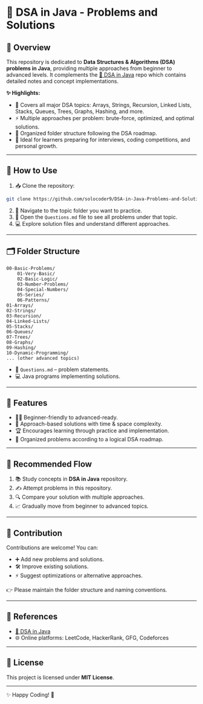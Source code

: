# 📘 DSA in Java - Problems and Solutions  

## 📝 Overview  
This repository is dedicated to **Data Structures & Algorithms (DSA) problems in Java**, providing multiple approaches from beginner to advanced levels. It complements the [📂 DSA in Java](https://github.com/solocoder9/DSA-in-Java) repo which contains detailed notes and concept implementations.  

**✨ Highlights:**  
- 📌 Covers all major DSA topics: Arrays, Strings, Recursion, Linked Lists, Stacks, Queues, Trees, Graphs, Hashing, and more.  
- ⚡ Multiple approaches per problem: brute-force, optimized, and optimal solutions.  
- 📂 Organized folder structure following the DSA roadmap.  
- 🎯 Ideal for learners preparing for interviews, coding competitions, and personal growth.  

---

## 🚀 How to Use  
1. 📥 Clone the repository:  
```bash
git clone https://github.com/solocoder9/DSA-in-Java-Problems-and-Solutions.git
```  
2. 📂 Navigate to the topic folder you want to practice.  
3. 📑 Open the `Questions.md` file to see all problems under that topic.  
4. 💻 Explore solution files and understand different approaches.  

---

## 🗂️ Folder Structure  
```
00-Basic-Problems/
    01-Very-Basic/
    02-Basic-Logic/
    03-Number-Problems/
    04-Special-Numbers/
    05-Series/
    06-Patterns/
01-Arrays/
02-Strings/
03-Recursion/
04-Linked-Lists/
05-Stacks/
06-Queues/
07-Trees/
08-Graphs/
09-Hashing/
10-Dynamic-Programming/
... (other advanced topics)
```

- 📑 `Questions.md` – problem statements.  
- 💻 Java programs implementing solutions.  

---

## 🌟 Features  
- 👨‍💻 Beginner-friendly to advanced-ready.  
- 🧩 Approach-based solutions with time & space complexity.  
- 🏆 Encourages learning through practice and implementation.  
- 📂 Organized problems according to a logical DSA roadmap.  

---

## 📖 Recommended Flow  
1. 📚 Study concepts in **DSA in Java** repository.  
2. ✍️ Attempt problems in this repository.  
3. 🔍 Compare your solution with multiple approaches.  
4. 📈 Gradually move from beginner to advanced topics.  

---

## 🤝 Contribution  
Contributions are welcome! You can:  
- ➕ Add new problems and solutions.  
- 🛠️ Improve existing solutions.  
- ⚡ Suggest optimizations or alternative approaches.  

👉 Please maintain the folder structure and naming conventions.  

---

## 🔗 References  
- [📘 DSA in Java](https://github.com/solocoder9/DSA-in-Java)  
- 🌐 Online platforms: LeetCode, HackerRank, GFG, Codeforces  

---

## 📜 License  
This project is licensed under **MIT License**.  

---

✨ Happy Coding! 🚀  
